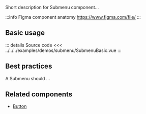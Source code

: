 Short description for Submenu component...

:::info Figma component anatomy
https://www.figma.com/file/
:::

## Basic usage

<SubmenuBasic />

::: details Source code
<<< ../../../examples/demos/submenu/SubmenuBasic.vue
:::

## Best practices

A Submenu should ...

## Related components

- [Button](/components/button/button.doc)
